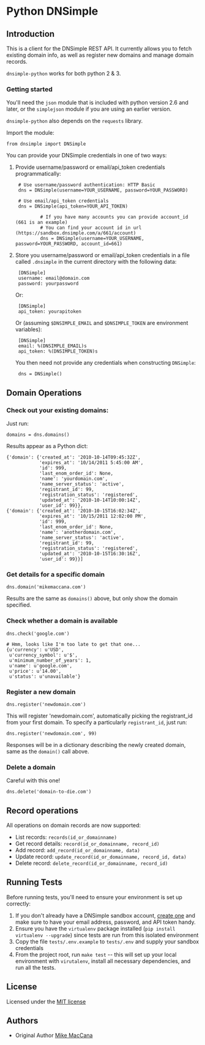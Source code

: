 Python DNSimple
===============

## Introduction

This is a client for the DNSimple REST API. It currently allows you to fetch
existing domain info, as well as register new domains and manage domain
records.

`dnsimple-python` works for both python 2 & 3.

### Getting started

You'll need the `json` module that is included with python version 2.6 and
later, or the `simplejson` module if you are using an earlier version.

`dnsimple-python` also depends on the `requests` library.

Import the module:

	from dnsimple import DNSimple

You can provide your DNSimple credentials in one of two ways:

1. Provide username/password or email/api\_token credentials programmatically:

        # Use username/password authentication: HTTP Basic
        dns = DNSimple(username=YOUR_USERNAME, password=YOUR_PASSWORD)

        # Use email/api_token credentials
        dns = DNSimple(api_token=YOUR_API_TOKEN)

				# If you have many accounts you can provide account_id (661 is an example)
				# You can find your account id in url (https://sandbox.dnsimple.com/a/661/account)
				dns = DNSimple(username=YOUR_USERNAME, password=YOUR_PASSWORD, account_id=661)

2. Store you username/password or email/api\_token credentials in a file called
`.dnsimple` in the current directory with the following data:

        [DNSimple]
        username: email@domain.com
        password: yourpassword

    Or:

        [DNSimple]
        api_token: yourapitoken

    Or (assuming `$DNSIMPLE_EMAIL` and `$DNSIMPLE_TOKEN` are environment variables):

        [DNSimple]
        email: %(DNSIMPLE_EMAIL)s
        api_token: %(DNSIMPLE_TOKEN)s

    You then need not provide any credentials when constructing `DNSimple`:

        dns = DNSimple()

## Domain Operations

### Check out your existing domains:

Just run:

	domains = dns.domains()

Results appear as a Python dict:

	{'domain': {'created_at': '2010-10-14T09:45:32Z',
	            'expires_at': '10/14/2011 5:45:00 AM',
	            'id': 999,
	            'last_enom_order_id': None,
	            'name': 'yourdomain.com',
	            'name_server_status': 'active',
	            'registrant_id': 99,
	            'registration_status': 'registered',
	            'updated_at': '2010-10-14T10:00:14Z',
	            'user_id': 99}},
	{'domain': {'created_at': '2010-10-15T16:02:34Z',
	            'expires_at': '10/15/2011 12:02:00 PM',
	            'id': 999,
	            'last_enom_order_id': None,
	            'name': 'anotherdomain.com',
	            'name_server_status': 'active',
	            'registrant_id': 99,
	            'registration_status': 'registered',
	            'updated_at': '2010-10-15T16:30:16Z',
	            'user_id': 99}}]

### Get details for a specific domain

	dns.domain('mikemaccana.com')

Results are the same as `domains()` above, but only show the domain specified.

### Check whether a domain is available

    dns.check('google.com')

    # Hmm, looks like I'm too late to get that one...
    {u'currency': u'USD',
     u'currency_symbol': u'$',
     u'minimum_number_of_years': 1,
     u'name': u'google.com',
     u'price': u'14.00',
     u'status': u'unavailable'}

### Register a new domain

	dns.register('newdomain.com')

This will register 'newdomain.com', automatically picking the registrant\_id
from your first domain. To specify a particularly `registrant_id`, just run:

	dns.register('newdomain.com', 99)

Responses will be in a dictionary describing the newly created domain, same as
the `domain()` call above.

### Delete a domain

Careful with this one!

    dns.delete('domain-to-die.com')

## Record operations

All operations on domain records are now supported:

* List records: `records(id_or_domainname)`
* Get record details: `record(id_or_domainname, record_id)`
* Add record: `add_record(id_or_domainname, data)`
* Update record: `update_record(id_or_domainname, record_id, data)`
* Delete record: `delete_record(id_or_domainname, record_id)`

## Running Tests

Before running tests, you'll need to ensure your environment is set up correctly:

1. If you don't already have a DNSimple sandbox account, [create one](https://sandbox.dnsimple.com/signup) and make sure to have your email address, password, and API token handy.
1. Ensure you have the `virtualenv` package installed (`pip install virtualenv --upgrade`) since tests are run from this isolated environment
1. Copy the file `tests/.env.example` to `tests/.env` and supply your sandbox credentials
1. From the project root, run `make test` -- this will set up your local environment with `virutalenv`, install all necessary dependencies, and run all the tests.

## License

Licensed under the [MIT license](http://www.opensource.org/licenses/mit-license.php)

## Authors

* Original Author [Mike MacCana](https://github.com/mikemaccana/)
